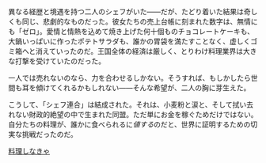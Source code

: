 <!-- title: シェフ連合 -->
<!-- relationship: Business -->

異なる経歴と境遇を持つ二人のシェフがいた――だが、たどり着いた結果は奇しくも同じ、悲劇的なものだった。彼女たちの売上台帳に刻まれた数字は、無情にも「ゼロ」。愛情と情熱を込めて焼き上げた何十個ものチョコレートケーキも、大鍋いっぱいに作ったポテトサラダも、誰かの胃袋を満たすことなく、虚しくゴミ箱へと消えていったのだ。王国全体の経済は厳しく、とりわけ料理業界は大きな打撃を受けていたのだった。

一人では売れないのなら、力を合わせるしかない。そうすれば、もしかしたら世間も耳を傾けてくれるかもしれない――そんな希望が、二人の胸に芽生えた。

こうして、「シェフ連合」は結成された。それは、小麦粉と涙と、そして拭い去れない財政的絶望の中で生まれた同盟。ただ単にお金を稼ぐためだけではない。自分たちの料理が、誰かに食べられるに*値する*のだと、世界に証明するための切実な挑戦だったのだ。

[料理しなきゃ](#embed:https://www.youtube.com/live/axlJjQQ_rzU?si=HHjSbRqzfwuoRibP&t=1842)